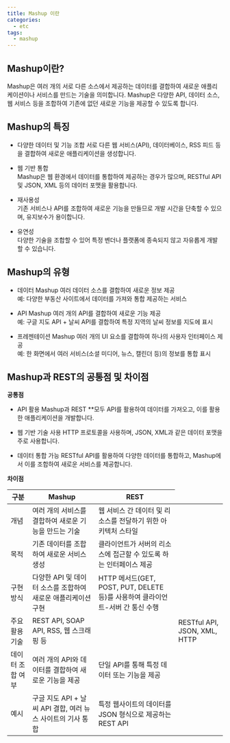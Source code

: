 ```yaml
---
title: Mashup 이란  
categories:
  - etc 
tags:
  - mashup
---
```


## Mashup이란?
Mashup은 여러 개의 서로 다른 소스에서 제공하는 데이터를 결합하여 새로운 애플리케이션이나 서비스를 만드는 기술을 의미합니다. Mashup은 다양한 API, 데이터 소스, 웹 서비스 등을 조합하여 기존에 없던 새로운 기능을 제공할 수 있도록 합니다.

## Mashup의 특징
- 다양한 데이터 및 기능 조합
서로 다른 웹 서비스(API), 데이터베이스, RSS 피드 등을 결합하여 새로운 애플리케이션을 생성합니다.

- 웹 기반 통합  
Mashup은 웹 환경에서 데이터를 통합하여 제공하는 경우가 많으며, RESTful API 및 JSON, XML 등의 데이터 포맷을 활용합니다.

- 재사용성  
기존 서비스나 API를 조합하여 새로운 기능을 만들므로 개발 시간을 단축할 수 있으며, 유지보수가 용이합니다.

- 유연성  
다양한 기술을 조합할 수 있어 특정 벤더나 플랫폼에 종속되지 않고 자유롭게 개발할 수 있습니다.

## Mashup의 유형
- 데이터 Mashup
여러 데이터 소스를 결합하여 새로운 정보 제공  
예: 다양한 부동산 사이트에서 데이터를 가져와 통합 제공하는 서비스  

- API Mashup
여러 개의 API를 결합하여 새로운 기능 제공  
예: 구글 지도 API + 날씨 API를 결합하여 특정 지역의 날씨 정보를 지도에 표시  

- 프레젠테이션 Mashup
여러 개의 UI 요소를 결합하여 하나의 사용자 인터페이스 제공  
예: 한 화면에서 여러 서비스(소셜 미디어, 뉴스, 캘린더 등)의 정보를 통합 표시  

## Mashup과 REST의 공통점 및 차이점
**공통점**
- API 활용
Mashup과 REST **모두 API를 활용하여 데이터를 가져오고, 이를 활용한 애플리케이션을 개발합니다.

- 웹 기반 기술 사용
HTTP 프로토콜을 사용하며, JSON, XML과 같은 데이터 포맷을 주로 사용합니다.

- 데이터 통합 가능
RESTful API를 활용하여 다양한 데이터를 통합하고, Mashup에서 이를 조합하여 새로운 서비스를 제공합니다.

**차이점**

<table>
<thead>
<tr>
   <th > 구분 </th>
   <th > Mashup </th>
   <th> REST </th>
</tr>
</thead>
<tbody>
<tr>
    <td > 개념 </td>
    <td>여러 개의 서비스를 결합하여 새로운 기능을 만드는 기술 </td>
    <td>웹 서비스 간 데이터 및 리소스를 전달하기 위한 아키텍처 스타일 </td>
</tr>
<tr>
    <td> 목적</td>
    <td>기존 데이터를 조합하여 새로운 서비스 생성</td>
    <td>클라이언트가 서버의 리소스에 접근할 수 있도록 하는 인터페이스 제공</td>
</tr>
<tr>
    <td>구현 방식</td>
    <td>다양한 API 및 데이터 소스를 조합하여 새로운 애플리케이션 구현</td>
    <td>HTTP 메서드(GET, POST, PUT, DELETE 등)를 사용하여 클라이언트-서버 간 통신 수행</td>
</tr>
<tr>
    <td > 주요 활용 기술</td>
    <td>REST API, SOAP API, RSS, 웹 스크래핑 등<td>
    <td>RESTful API, JSON, XML, HTTP </td>
</tr>
<tr>
    <td >데이터 조합 여부</td>
    <td> 여러 개의 API와 데이터를 결합하여 새로운 기능을 제공</td>
    <td> 단일 API를 통해 특정 데이터 또는 기능을 제공</td>
</tr>
<tr>
    <td >예시</td>
    <td>구글 지도 API + 날씨 API 결합, 여러 뉴스 사이트의 기사 통합 </td>
    <td>특정 웹사이트의 데이터를 JSON 형식으로 제공하는 REST API </td>
</tr>
</tbody>
</table>